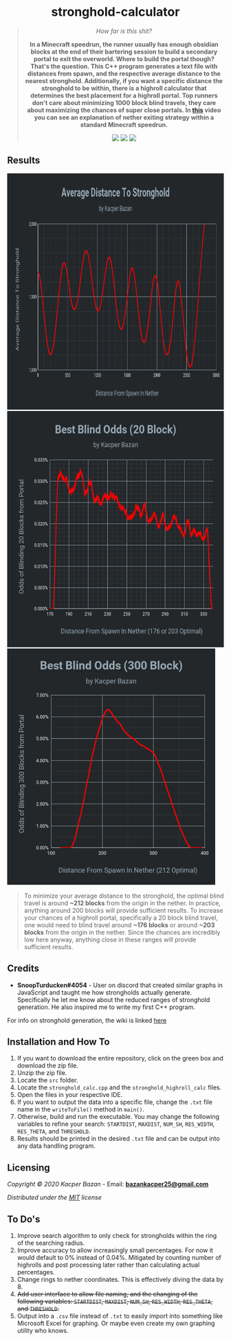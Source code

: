 <div align="center">
  <h1>stronghold-calculator</h1>
	<blockquote>
		<p><i>How far is this shit?</i></p>
		<p><b>In a Minecraft speedrun, the runner usually has enough obsidian blocks at the end of their bartering session to build a secondary portal to exit the overworld. Where to build the portal though? That's the question. This C++ program generates a text file with distances from spawn, and the respective average distance to the nearest stronghold. Additionally, if you want a specific distance the stronghold to be within, there is a highroll calculator that determines the best placement for a highroll portal. Top runners don't care about minimizing 1000 block blind travels, they care about maximizing the chances of super close portals. In <a href="https://www.youtube.com/watch?v=12efBB7SW9c&t=61s">this</a> video you can see an explanation of nether exiting strategy within a standard Minecraft speedrun. </b></p>
		<img src=https://img.shields.io/badge/Build-Working-brightgreen> <img src=https://img.shields.io/badge/License-MIT-yellow>
		<img src=https://img.shields.io/badge/Progress-Complete-brightgreen>
	</blockquote>
</div>

## Results
<img src="https://github.com/KacperBazan/stronghold-calculator/blob/main/img/Average%20Distance%20To%20Stronghold.png" height="550">
<img src="https://github.com/KacperBazan/stronghold-calculator/blob/main/img/Best%20Blind%20Odds%20(20%20Block).png" height="550">
<img src="https://github.com/KacperBazan/stronghold-calculator/blob/main/img/Best%20Blind%20Odds%20(300%20Block).png" height="550">

> To minimize your average distance to the stronghold, the optimal blind travel is around **~212 blocks** from the origin in the nether. In practice, anything around 200 blocks will provide sufficient results.
> To increase your chances of a highroll portal, specifically a 20 block blind travel, one would need to blind travel around **~176 blocks** or around **~203 blocks** from the origin in the nether. Since the chances are incredibly low here anyway, anything close in these ranges will provide sufficient results.

## Credits
- **SnoopTurducken#4054** - User on discord that created similar graphs in JavaScript and taught me how strongholds actually generate. Specifically he let me know about the reduced ranges of stronghold generation. He also inspired me to write my first C++ program.

For info on stronghold generation, the wiki is linked [here](https://minecraft.gamepedia.com/Stronghold)

## Installation and How To
1. If you want to download the entire repository, click on the green box and download the zip file.
2. Unzip the zip file.
3. Locate the `src` folder.
4. Locate the `stronghold_calc.cpp` and the `stronghold_highroll_calc` files.
5. Open the files in your respective IDE.
6. If you want to output the data into a specific file, change the `.txt` file name in the `writeToFile()` method in `main()`.
7. Otherwise, build and run the executable. You may change the following variables to refine your search: `STARTDIST`, `MAXDIST`, `NUM_SH`, `RES_WIDTH`, `RES_THETA`, and `THRESHOLD`.
8. Results should be printed in the desired `.txt` file and can be output into any data handling program.

## Licensing
*Copyright © 2020 Kacper Bazan* - Email: **bazankacper25@gmail.com**

*Distributed under the [MIT](https://github.com/KacperBazan/stronghold-calculator/blob/main/LICENSE) license*

## To Do's
1. Improve search algorithm to only check for strongholds within the ring of the searching radius.
2. Improve accuracy to allow increasingly small percentages. For now it would default to 0% instead of 0.04%. Mitigated by counting number of highrolls and post processing later rather than calculating actual percentages.
3. Change rings to nether coordinates. This is effectively diving the data by 8.
4. ~~Add user interface to allow file naming, and the changing of the following variables: `STARTDIST`, `MAXDIST`, `NUM_SH`, `RES_WIDTH`, `RES_THETA`, and `THRESHOLD`.~~
5. Output into a `.csv` file instead of `.txt` to easily import into something like Microsoft Excel for graphing. Or maybe even create my own graphing utility who knows.
